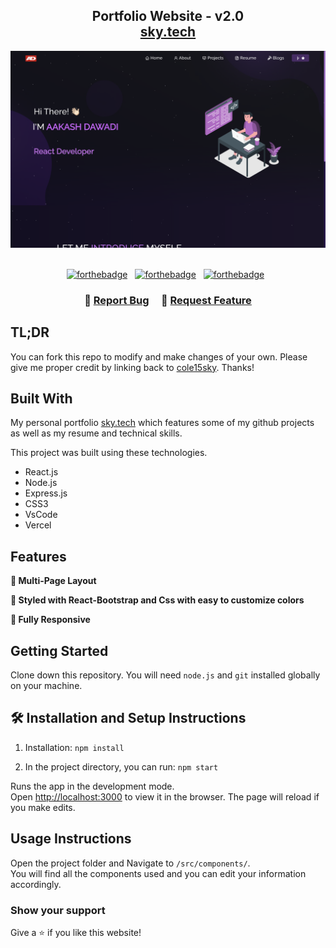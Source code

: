 <h2 align="center">
  Portfolio Website - v2.0<br/>
  <a href="https://github.com/cole15sky/sky_Portfolio" target="_blank">sky.tech</a>
</h2>
<div align="center">
  <img alt="Demo" src="./Images/sky_readme.png" />
</div>

<br/>

<center>

[![forthebadge](https://forthebadge.com/images/badges/built-with-love.svg)](https://forthebadge.com) &nbsp;
[![forthebadge](https://forthebadge.com/images/badges/made-with-javascript.svg)](https://forthebadge.com) &nbsp;
[![forthebadge](https://forthebadge.com/images/badges/open-source.svg)](https://forthebadge.com) &nbsp;

</center>

<h3 align="center">
    🔹
    <a href="https://github.com/cole15sky/sky_Portfolio">Report Bug</a> &nbsp; &nbsp;
    🔹
    <a href="https://github.com/cole15sky/sky_Portfolio">Request Feature</a>
</h3>

## TL;DR

You can fork this repo to modify and make changes of your own. Please give me proper credit by linking back to [cole15sky](https://github.com/cole15sky/sky_Portfolio). Thanks!

## Built With

My personal portfolio <a href="https://github.com/cole15sky/sky_Portfolio" target="_blank">sky.tech</a> which features some of my github projects as well as my resume and technical skills.<br/>

This project was built using these technologies.

- React.js
- Node.js
- Express.js
- CSS3
- VsCode
- Vercel

## Features

**📖 Multi-Page Layout**

**🎨 Styled with React-Bootstrap and Css with easy to customize colors**

**📱 Fully Responsive**

## Getting Started

Clone down this repository. You will need `node.js` and `git` installed globally on your machine.

## 🛠 Installation and Setup Instructions

1. Installation: `npm install`

2. In the project directory, you can run: `npm start`

Runs the app in the development mode.\
Open [http://localhost:3000](http://localhost:3000) to view it in the browser.
The page will reload if you make edits.

## Usage Instructions

Open the project folder and Navigate to `/src/components/`. <br/>
You will find all the components used and you can edit your information accordingly.

### Show your support

Give a ⭐ if you like this website!

